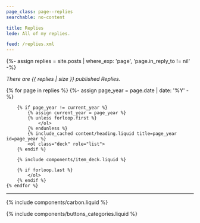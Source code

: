 ```yaml
---
page_class: page--replies
searchable: no-content

title: Replies
lede: All of my replies.

feed: /replies.xml
---
```


{%- assign replies = site.posts | where_exp: 'page', 'page.in_reply_to != nil' -%}

*There are {{ replies | size }} published Replies.*

<div class="h-feed" id="replies">
    {% for page in replies %}
        {%- assign page_year = page.date | date: '%Y' -%}

        {% if page_year != current_year %}
            {% assign current_year = page_year %}
            {% unless forloop.first %}
                </ol>
            {% endunless %}
            {% include_cached content/heading.liquid title=page_year id=page_year %}
            <ol class="deck" role="list">
        {% endif %}

        {% include components/item_deck.liquid %}

        {% if forloop.last %}
            </ol>
        {% endif %}
    {% endfor %}
</div>

--------

{% include components/carbon.liquid %}

{% include components/buttons_categories.liquid %}
